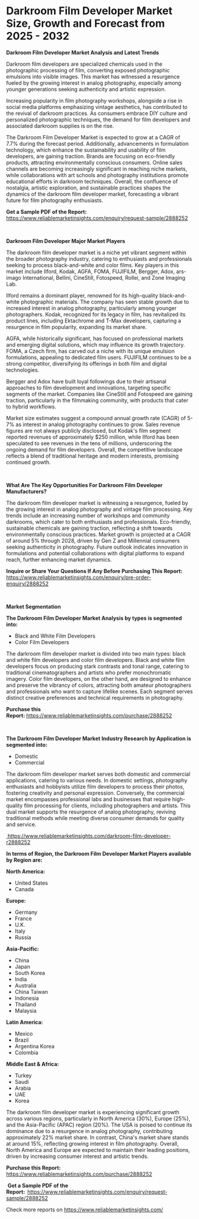 <p><h1>Darkroom Film Developer Market Size, Growth and Forecast from 2025 - 2032</h1></p><p><strong>Darkroom Film Developer Market Analysis and Latest Trends</strong></p>
<p><p>Darkroom film developers are specialized chemicals used in the photographic processing of film, converting exposed photographic emulsions into visible images. This market has witnessed a resurgence fueled by the growing interest in analog photography, especially among younger generations seeking authenticity and artistic expression. </p><p>Increasing popularity in film photography workshops, alongside a rise in social media platforms emphasizing vintage aesthetics, has contributed to the revival of darkroom practices. As consumers embrace DIY culture and personalized photographic techniques, the demand for film developers and associated darkroom supplies is on the rise.</p><p>The Darkroom Film Developer Market is expected to grow at a CAGR of 7.7% during the forecast period. Additionally, advancements in formulation technology, which enhance the sustainability and usability of film developers, are gaining traction. Brands are focusing on eco-friendly products, attracting environmentally conscious consumers. Online sales channels are becoming increasingly significant in reaching niche markets, while collaborations with art schools and photography institutions promote educational efforts in darkroom techniques. Overall, the confluence of nostalgia, artistic exploration, and sustainable practices shapes the dynamics of the darkroom film developer market, forecasting a vibrant future for film photography enthusiasts.</p></p>
<p><strong>Get a Sample PDF of the Report:&nbsp;</strong> <a href="https://www.reliablemarketinsights.com/enquiry/request-sample/2888252?utm_campaign=1938&utm_medium=2&utm_source=Github&utm_content=ia&utm_term=14032025&utm_id=darkroom-film-developer">https://www.reliablemarketinsights.com/enquiry/request-sample/2888252</a></p>
<p>&nbsp;</p>
<p><strong>Darkroom Film Developer Major Market Players</strong></p>
<p><p>The darkroom film developer market is a niche yet vibrant segment within the broader photography industry, catering to enthusiasts and professionals seeking to process black-and-white and color films. Key players in this market include Ilford, Kodak, AGFA, FOMA, FUJIFILM, Bergger, Adox, ars-imago International, Bellini, CineStill, Fotospeed, Rollei, and Zone Imaging Lab.</p><p>Ilford remains a dominant player, renowned for its high-quality black-and-white photographic materials. The company has seen stable growth due to increased interest in analog photography, particularly among younger photographers. Kodak, recognized for its legacy in film, has revitalized its product lines, including Ektachrome and T-Max developers, capturing a resurgence in film popularity, expanding its market share.</p><p>AGFA, while historically significant, has focused on professional markets and emerging digital solutions, which may influence its growth trajectory. FOMA, a Czech firm, has carved out a niche with its unique emulsion formulations, appealing to dedicated film users. FUJIFILM continues to be a strong competitor, diversifying its offerings in both film and digital technologies.</p><p>Bergger and Adox have built loyal followings due to their artisanal approaches to film development and innovations, targeting specific segments of the market. Companies like CineStill and Fotospeed are gaining traction, particularly in the filmmaking community, with products that cater to hybrid workflows.</p><p>Market size estimates suggest a compound annual growth rate (CAGR) of 5-7% as interest in analog photography continues to grow. Sales revenue figures are not always publicly disclosed, but Kodak's film segment reported revenues of approximately $250 million, while Ilford has been speculated to see revenues in the tens of millions, underscoring the ongoing demand for film developers. Overall, the competitive landscape reflects a blend of traditional heritage and modern interests, promising continued growth.</p></p>
<p>&nbsp;</p>
<p><strong>What Are The Key Opportunities For Darkroom Film Developer Manufacturers?</strong></p>
<p><p>The darkroom film developer market is witnessing a resurgence, fueled by the growing interest in analog photography and vintage film processing. Key trends include an increasing number of workshops and community darkrooms, which cater to both enthusiasts and professionals. Eco-friendly, sustainable chemicals are gaining traction, reflecting a shift towards environmentally conscious practices. Market growth is projected at a CAGR of around 5% through 2028, driven by Gen Z and Millennial consumers seeking authenticity in photography. Future outlook indicates innovation in formulations and potential collaborations with digital platforms to expand reach, further enhancing market dynamics.</p></p>
<p><strong>Inquire or Share Your Questions If Any Before Purchasing This Report:</strong> <a href="https://www.reliablemarketinsights.com/enquiry/pre-order-enquiry/2888252?utm_campaign=1938&utm_medium=2&utm_source=Github&utm_content=ia&utm_term=14032025&utm_id=darkroom-film-developer">https://www.reliablemarketinsights.com/enquiry/pre-order-enquiry/2888252</a></p>
<p>&nbsp;</p>
<p><strong>Market Segmentation</strong></p>
<p><strong>The Darkroom Film Developer Market Analysis by types is segmented into:</strong></p>
<p><ul><li>Black and White Film Developers</li><li>Color Film Developers</li></ul></p>
<p><p>The darkroom film developer market is divided into two main types: black and white film developers and color film developers. Black and white film developers focus on producing stark contrasts and tonal range, catering to traditional cinematographers and artists who prefer monochromatic imagery. Color film developers, on the other hand, are designed to enhance and preserve the vibrancy of colors, attracting both amateur photographers and professionals who want to capture lifelike scenes. Each segment serves distinct creative preferences and technical requirements in photography.</p></p>
<p><strong>Purchase this Report:&nbsp;</strong><a href="https://www.reliablemarketinsights.com/purchase/2888252?utm_campaign=1938&utm_medium=2&utm_source=Github&utm_content=ia&utm_term=14032025&utm_id=darkroom-film-developer">https://www.reliablemarketinsights.com/purchase/2888252</a></p>
<p>&nbsp;</p>
<p><strong>The Darkroom Film Developer Market Industry Research by Application is segmented into:</strong></p>
<p><ul><li>Domestic</li><li>Commercial</li></ul></p>
<p><p>The darkroom film developer market serves both domestic and commercial applications, catering to various needs. In domestic settings, photography enthusiasts and hobbyists utilize film developers to process their photos, fostering creativity and personal expression. Conversely, the commercial market encompasses professional labs and businesses that require high-quality film processing for clients, including photographers and artists. This dual market supports the resurgence of analog photography, reviving traditional methods while meeting diverse consumer demands for quality and service.</p></p>
<p><a href="https://www.reliablemarketinsights.com/darkroom-film-developer-r2888252?utm_campaign=1938&utm_medium=2&utm_source=Github&utm_content=ia&utm_term=14032025&utm_id=darkroom-film-developer">&nbsp;https://www.reliablemarketinsights.com/darkroom-film-developer-r2888252</a></p>
<p><strong>In terms of Region, the Darkroom Film Developer Market Players available by Region are:</strong></p>
<p>
    <p> <strong> North America: </strong>
        <ul>
            <li>United States</li>
            <li>Canada</li>
        </ul>
        </p> 
    <p> <strong> Europe: </strong>
        <ul>
            <li>Germany</li>
            <li>France</li>
            <li>U.K.</li>
            <li>Italy</li>
            <li>Russia</li>
        </ul>
        </p> 
    <p> <strong> Asia-Pacific: </strong>
        <ul>
            <li>China</li>
            <li>Japan</li>
            <li>South Korea</li>
            <li>India</li>
            <li>Australia</li>
            <li>China Taiwan</li>
            <li>Indonesia</li>
            <li>Thailand</li>
            <li>Malaysia</li>
        </ul>
        </p> 
    <p> <strong> Latin America: </strong>
        <ul>
            <li>Mexico</li>
            <li>Brazil</li>
            <li>Argentina Korea</li>
            <li>Colombia</li>
        </ul>
        </p> 
    <p> <strong> Middle East & Africa: </strong>
        <ul>
            <li>Turkey</li>
            <li>Saudi</li>
            <li>Arabia</li>
            <li>UAE</li>
            <li>Korea</li>
        </ul>
    </p>
    </p>
<p><p>The darkroom film developer market is experiencing significant growth across various regions, particularly in North America (30%), Europe (25%), and the Asia-Pacific (APAC) region (20%). The USA is poised to continue its dominance due to a resurgence in analog photography, contributing approximately 22% market share. In contrast, China's market share stands at around 15%, reflecting growing interest in film photography. Overall, North America and Europe are expected to maintain their leading positions, driven by increasing consumer interest and artistic trends.</p></p>
<p><strong>Purchase this Report: </strong><a href="https://www.reliablemarketinsights.com/purchase/2888252?utm_campaign=1938&utm_medium=2&utm_source=Github&utm_content=ia&utm_term=14032025&utm_id=darkroom-film-developer">https://www.reliablemarketinsights.com/purchase/2888252</a></p>
<p>&nbsp;<strong>Get a Sample PDF of the Report:&nbsp;&nbsp;</strong><a href="https://www.reliablemarketinsights.com/enquiry/request-sample/2888252?utm_campaign=1938&utm_medium=2&utm_source=Github&utm_content=ia&utm_term=14032025&utm_id=darkroom-film-developer">https://www.reliablemarketinsights.com/enquiry/request-sample/2888252</a></p>
<p><strong></strong></p>
<p>Check more reports on <a href="https://www.reliablemarketinsights.com/?utm_campaign=1938&utm_medium=2&utm_source=Github&utm_content=ia&utm_term=14032025&utm_id=darkroom-film-developer">https://www.reliablemarketinsights.com/</a></p>
